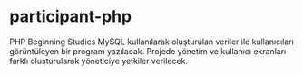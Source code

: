# participant-php
PHP Beginning Studies
MySQL kullanılarak oluşturulan veriler ile kullanıcıları görüntüleyen bir program yazılacak. Projede yönetim ve kullanıcı ekranları farklı oluşturularak yöneticiye yetkiler verilecek.
